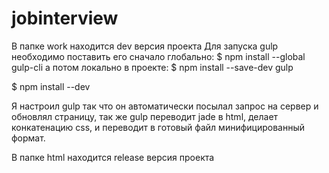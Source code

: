 # jobinterview
В папке work находится dev версия проекта
Для запуска gulp необходимо
поставить его сначало глобально:
$ npm install --global gulp-cli
а потом локально в проекте:
$ npm install --save-dev gulp

$ npm install --dev

Я настроил gulp так что он автоматически посылал запрос на сервер и обновлял страницу, так же gulp переводит jade в html, делает конкатенацию css, и переводит в готовый файл минифицированный формат.

В папке html находится release версия проекта
